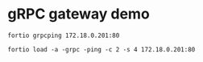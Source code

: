# gRPC gateway demo

```shell
fortio grpcping 172.18.0.201:80

fortio load -a -grpc -ping -c 2 -s 4 172.18.0.201:80
```